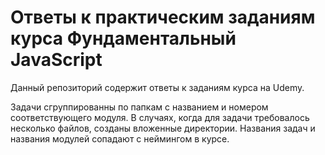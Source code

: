 # Ответы к практическим заданиям курса Фундаментальный JavaScript

Данный репозиторий содержит ответы к заданиям курса на Udemy.

Задачи сгруппированны по папкам с названием и номером соответствующего модуля. В случаях, когда для задачи требовалось несколько файлов, созданы вложенные директории. Названия задач и названия модулей сопадают с неймингом в курсе.